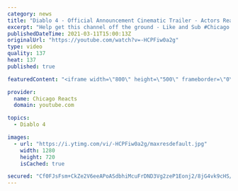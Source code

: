 ```yaml
---
category: news
title: "Diablo 4 - Official Announcement Cinematic Trailer - Actors React"
excerpt: "Help get this channel off the ground - Like and Sub #Chicago #Blind #React."
publishedDateTime: 2021-03-11T15:00:13Z
originalUrl: "https://youtube.com/watch?v=-HCPFiw0a2g"
type: video
quality: 137
heat: 137
published: true

featuredContent: "<iframe width=\"800\" height=\"500\" frameborder=\"0\" src=\"https://www.youtube.com/embed/-HCPFiw0a2g\" allow=\"accelerometer; autoplay; encrypted-media; gyroscope; picture-in-picture\" allowfullscreen></iframe>"

provider:
  name: Chicago Reacts
  domain: youtube.com

topics:
  - Diablo 4

images:
  - url: "https://i.ytimg.com/vi/-HCPFiw0a2g/maxresdefault.jpg"
    width: 1280
    height: 720
    isCached: true

secured: "Cf0FJsFsm+CkZe2V6eeAPoASdbhiMcuFrDND3Vg2zeP1Eonj2/8jG4vk9cHS/UgxWIzOCGC0DOER8V1U2e6tajkuSQrOyu0ImYG4cMOtY/8iLX9in1JThntNKxKgS9J9e1rbRNjKA/nKuYWEhrGfW+vY4xTPeCqK+swD8AOEj7gknbgg53TYhXcfF3WltzDxHSwfFBNH0pn96I0r0FL6BIBP/3/9ZXBvZ5g8/dGOwjTpFHOx4imf4V8OUR+5mvpn5SYRg6OjYgWUwFzXGfUrFnLEQZP9E7uAdDeELkV0kJkHi2My8rAQTXmxDlQLlXghKlVeRFjmo1YakwIc7H3wqFAPkuy+OKHvygbg9941bCivnUsyEmhAcYMFelOM32CtAZbVhmRrUr8HOFUedWFcra9MP57uHs2CciIFOtdHHl+fKG42Tby2rmF+EXH3Iy1J;IY82kRHZwsSYA+DZLhd9UA=="
---
```


